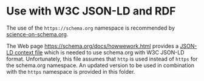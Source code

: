 # Use with W3C JSON-LD and RDF

The use of the `https://schema.org` namespace is recommended by [science-on-schema.org](https://github.com/ESIPFed/science-on-schema.org/blob/master/guides/GETTING-STARTED.md).

The Web page https://schema.org/docs/howwework.html provides a [JSON-LD context file](https://schema.org/docs/jsonldcontext.json) which is needed to use schema.org with W3C JSON-LD format.  Unfortunately, this file assumes that `http` is used instead of `https` for the schema.org namespace.  An updated version to be used in combination with the `https` namespace is provided in this folder.


